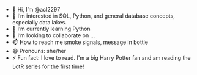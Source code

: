 - 👋 Hi, I’m @acl2297
- 👀 I’m interested in SQL, Python, and general database concepts, especially data lakes.
- 🌱 I’m currently learning Python
- 💞️ I’m looking to collaborate on ...
- 📫 How to reach me smoke signals, message in bottle
- 😄 Pronouns: she/her
- ⚡ Fun fact: I love to read. I'm a big Harry Potter fan and am reading the LotR series for the first time!

<!---
acl2297/acl2297 is a ✨ special ✨ repository because its `README.md` (this file) appears on your GitHub profile.
You can click the Preview link to take a look at your changes.
--->
